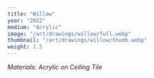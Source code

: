 ```yaml
---
title: "Willow"
year: "2022"
medium: "Acrylic"
image: "/art/drawings/willow/full.webp"
thumbnail: "/art/drawings/willow/thumb.webp"
weight: 1.5
---
```

*Materials: Acrylic on Ceiling Tile*
